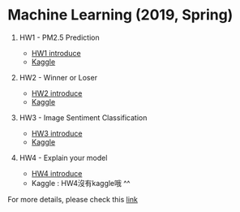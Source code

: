 # Machine Learning (2019, Spring) 

1. HW1 - PM2.5 Prediction  
    - [HW1 introduce](https://ntumlta2019.github.io/ml-web-hw1/)
    - [Kaggle](https://www.kaggle.com/c/ml2019spring-hw1)

2. HW2 - Winner or Loser  
    - [HW2 introduce](https://ntumlta2019.github.io/ml-web-hw2/)
    - [Kaggle](https://www.kaggle.com/c/ml2019spring-hw2)

3. HW3 - Image Sentiment Classification  
    - [HW3 introduce](https://ntumlta2019.github.io/ml-web-hw3/)  
    - [Kaggle](https://www.kaggle.com/c/ml2019spring-hw3)

4. HW4 - Explain your model  
    - [HW4 introduce](https://ntumlta2019.github.io/ml-web-hw4/)
    - Kaggle : HW4沒有kaggle哦 ^^  


For more details, please check this [link](http://speech.ee.ntu.edu.tw/~tlkagk/courses_ML19.html)
